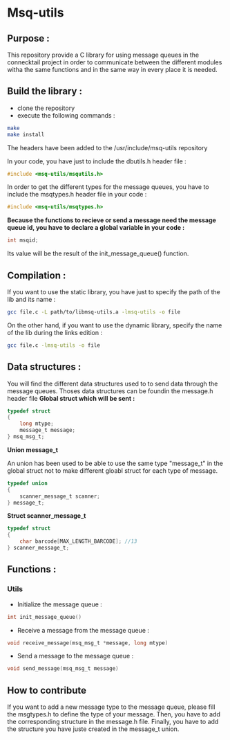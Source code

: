 # Msq-utils

## Purpose :

This repository provide a C library for using message queues in the connecktail project in order to communicate between the different modules witha the same functions and in the same way in every place it is needed.

## Build the library :

- clone the repository
- execute the following commands :

```bash
make
make install
```

The headers have been added to the /usr/include/msq-utils repository

In your code, you have just to include the dbutils.h header file :

```c
#include <msq-utils/msqutils.h>
```

In order to get the different types for the message queues, you have to include the msqtypes.h header file in your code :

```c
#include <msq-utils/msqtypes.h>
```

**Because the functions to recieve or send a message need the message queue id, you have to declare a global variable in your code :**

```c
int msqid;
```

Its value will be the result of the init_message_queue() function.

## Compilation :

If you want to use the static library, you have just to specify the path of the lib and its name :

```bash
gcc file.c -L path/to/libmsq-utils.a -lmsq-utils -o file
```

On the other hand, if you want to use the dynamic library, specify the name of the lib during the links edition :

```bash
gcc file.c -lmsq-utils -o file
```

## Data structures :

You will find the different data structures used to to send data through the message queues. Thoses data structures can be foundin the message.h header file
**Global struct which will be sent :**

```c
typedef struct
{
    long mtype;
    message_t message;
} msq_msg_t;

```

**Union message_t**

An union has been used to be able to use the same type "message_t" in the global struct not to make different gloabl struct for each type of message.

```c
typedef union
{
    scanner_message_t scanner;
} message_t;
```

**Struct scanner_message_t**

```c
typedef struct
{
    char barcode[MAX_LENGTH_BARCODE]; //13
} scanner_message_t;
```

## Functions :

### Utils

- Initialize the message queue :

```c
int init_message_queue()
```

- Receive a message from the message queue :

```c
void receive_message(msq_msg_t *message, long mtype)
```

- Send a message to the message queue :

```c
void send_message(msq_msg_t message)
```

## How to contribute

If you want to add a new message type to the message queue, please fill the msgtypes.h to define the type of your message. Then, you have to add the corresponding structure in the message.h file. Finally, you have to add the structure you have juste created in the message_t union.
